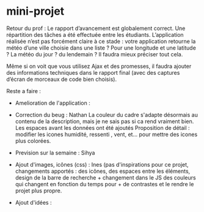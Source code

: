 # mini-projet
Retour du prof : Le rapport d’avancement est globalement correct. Une répartition des tâches a été effectuée entre les étudiants. L’application réalisée n’est pas forcément claire à ce stade : votre application retourne la météo d’une ville choisie dans une liste ? Pour une longitude et une latitude ? La météo du jour ? du lendemain ? Il faudra mieux préciser tout cela.

Même si on voit que vous utilisez Ajax et des promesses, il faudra ajouter des informations techniques dans le rapport final (avec des captures d’écran de morceaux de code bien choisis).

Reste a faire : 
- Amelioration de l'application :

- Correction du beug : Nathan
La couleur du cadre s'adapte désormais au contenu de la description, mais je ne sais pas si ca rend vraiment bien.
Les espaces avant les données ont été ajoutés
Proposition de détail : modifier les icones humidité, ressenti , vent, et... pour mettre des icones plus colorées.

- Prevision sur la semaine : Sihya
- Ajout d'images, icônes (css) : Ines (pas d'inspirations pour ce projet, changements apportés : des icônes, des espaces entre les éléments, design de la barre de recherche + changement dans le JS des couleurs qui changent en fonction du temps pour + de contrastes et le rendre le projet plus propre.
- Ajout d'idées : 

